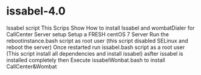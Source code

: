 # issabel-4.0
Issabel script
This Scrips Show How to install Issabel and wombatDialer for CallCenter Server setup
Setup a FRESH centOS 7 Server
Run the rebootinstance.bash script as root user (this script disabled SELinux and reboot the server)
Once restarted run issabel.bash script as a root user (This script install all dependencies and install issabel)
asfter issabel is installed completely then Execute issabelWonbat.bash to install CallCenter&Wombat
